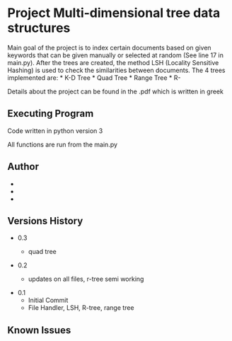 # Project Multi-dimensional tree data structures

Main goal of the project is to index certain documents based on given keywords that can be given
manually or selected at random (See line 17 in main.py). After the trees are created, the method
LSH (Locality Sensitive Hashing) is used to check the similarities between documents. The 4 trees
implemented are:
    * K-D Tree
    * Quad Tree
    * Range Tree
    * R-

Details about the project can be found in the .pdf which is written in greek
## Executing Program

Code written in python version 3

All functions are run from the main.py

## Author

- 
- 
- 

## Versions History

* 0.3
  * quad tree

* 0.2
  * updates on all files, r-tree semi working

- 0.1
  - Initial Commit
  * File Handler, LSH, R-tree, range tree

## Known Issues

